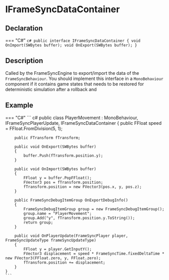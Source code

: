 # **IFrameSyncDataContainer**

## Declaration
=== "C#"
    ``` c#
    public interface IFrameSyncDataContainer
    {
        void OnImport(SWBytes buffer);
        void OnExport(SWBytes buffer);
    }
    ```

## **Description**

Called by the FrameSyncEngine to export/import the data of the `FrameSyncBehaviour`. You should implement this interface in a `MonoBehaviour` component if it contains game states that needs to be restored for deterministic simulation after a rollback and 

## **Example**
=== "C#"
    ``` c#
    public class PlayerMovement : MonoBehaviour, IFrameSyncPlayerUpdate, IFrameSyncDataContainer
    {
        public FFloat speed = FFloat.FromDivision(5, 1);

        public FTransform fTransform;

        public void OnExport(SWBytes buffer)
        {
            buffer.Push(fTransform.position.y);
        }

        public void OnImport(SWBytes buffer)
        {
            FFloat y = buffer.PopFFloat();
            FVector3 pos = fTransform.position;
            fTransform.position = new FVector3(pos.x, y, pos.z);
        }

        public FrameSyncDebugItemGroup OnExportDebugInfo()
        {
            FrameSyncDebugItemGroup group = new FrameSyncDebugItemGroup();
            group.name = "PlayerMovement";
            group.Add("y", fTransform.position.y.ToString());
            return group;
        }

        public void OnPlayerUpdate(FrameSyncPlayer player, FrameSyncUpdateType frameSyncUpdateType)
        {
            FFloat y = player.GetInputY();
            FVector3 displacement = speed * FrameSyncTime.fixedDeltaTime * new FVector3(FFloat.zero, y, FFloat.zero);
            fTransform.position += displacement;
        }
    }
    ```